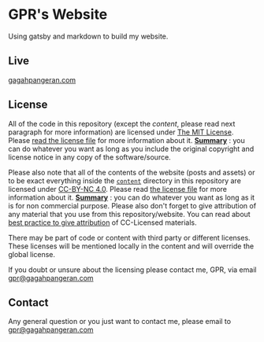 # GPR's Website

Using gatsby and markdown to build my website.

## Live

[gagahpangeran.com](https://gagahpangeran.com)

## License

All of the code in this repository (except the _content_, please read next
paragraph for more information) are licensed under
[The MIT License](https://opensource.org/licenses/MIT). Please
[read the license file](LICENSE) for more information about it.
**[Summary](https://tldrlegal.com/license/mit-license)** : you can do whatever
you want as long as you include the original copyright and license notice in any
copy of the software/source.

Please also note that all of the contents of the website (posts and assets) or
to be exact everything inside the [`content`](content/) directory in this
repository are licensed under
[CC-BY-NC 4.0](https://creativecommons.org/licenses/by-nc/4.0/legalcode). Please
read [the license file](content/LICENSE) for more information about it.
**[Summary](<https://tldrlegal.com/license/creative-commons-attribution-noncommercial-4.0-international-(cc-by-nc-4.0)>)**
: you can do whatever you want as long as it is for non commercial purpose.
Please also don't forget to give attribution of any material that you use from
this repository/website. You can read about
[best practice to give attribution](https://wiki.creativecommons.org/wiki/Best_practices_for_attribution)
of CC-Licensed materials.

There may be part of code or content with third party or different licenses.
These licenses will be mentioned locally in the content and will override the
global license.

If you doubt or unsure about the licensing please contact me, GPR, via email
[gpr@gagahpangeran.com](mailto:gpr@gagahpangeran.com)

## Contact

Any general question or you just want to contact me, please email to
[gpr@gagahpangeran.com](mailto:gpr@gagahpangeran.com)
